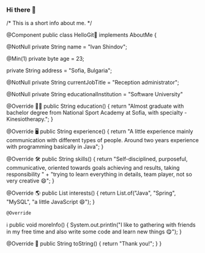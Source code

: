 ### Hi there 👋
/*  This is a short info about me. */

@Component
public class HelloGit👋  implements AboutMe {

   @NotNull
   private String name = "Ivan Shindov";
   
   @Min(1)
   private byte age = 23;
   
   private String address = "Sofia, Bulgaria";
   
   @NotNull
   private String currentJobTitle = "Reception administrator";
   
   @NotNull
   private String educationalInstitution = "Software University"
  
   @Override
👨‍🎓 public String education() {
    return "Almost graduate with bachelor degree from National Sport Academy at Sofia, with specialty - Kinesiotherapy.";
   }
   
   @Override
🖥 public String experience() {
    return "A little experience mainly communication with different types of people. Around two years experience with programming basically in Java";
   }
   
   @Override
🛠 public String skills() {
    return "Self-disciplined, purposeful, communicative, oriented towards goals achieving and results, taking responsibility "
            + "trying to learn everything in details, team player, not so very creative :smile:";
   }
   
   @Override
🌎 public List<String> interests() {
    return List.of("Java", "Spring", "MySQL", "a little JavaScript :smile:");
   }

    @Override
  ℹ️ public void moreInfo() {
     System.out.println("I like to gathering with friends in my free time and also write some code and learn new things :yum:");
    }


   @Override
🏡 public String toString() {
    return "Thank you!";
   }
}
